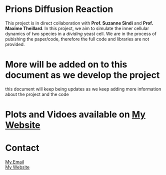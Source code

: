 # Prions Diffusion Reaction

This project is in direct collaboration with **Prof. Suzanne Sindi** and **Prof. Maxime Theillard**. In this project, we aim to simulate the inner cellular dynamics of two species in a *dividing* yeast cell. We are in the process of pubishing the paper/code, therefore the full code and libraries are not provided.

# More will be added on to this document as we develop the project
this document will keep being updates as we keep adding more information about the project and the code

# Plots and Vidoes available on [My Website](http://www.ali-heydari.com) <br >

# Contact

[My Email](aliheydari@ucdavis.edu) <br >
[My Website](http://www.ali-heydari.com)
